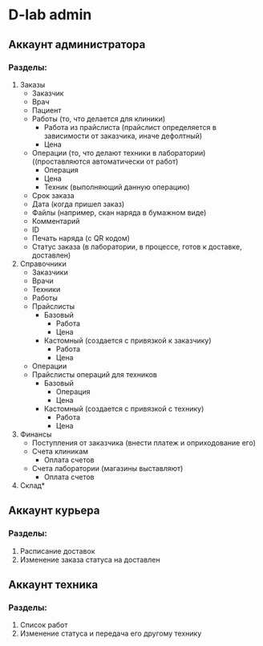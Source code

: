 # D-lab admin 


## Аккаунт администратора


 ### Разделы:
1.	Заказы
	-	Заказчик 
	-	Врач 
	-	Пациент
	-	Работы (то, что делается для клиники)
		*	Работа из прайслиста (прайслист определяется в зависимости от заказчика, иначе дефолтный)
		*	Цена
	-	Операции (то, что делают техники в лаборатории) ((проставляются автоматически от работ)
		-	 Операция
		-   Цена
		-	Техник (выполняющий данную операцию)
	-	Срок заказа	
	-	Дата (когда пришел заказ)
	-	Файлы (например, скан наряда в бумажном виде)
	-	Комментарий
	-	ID
	-	Печать наряда (с QR кодом)
	-	Статус заказа (в лаборатории, в процессе, готов к доставке, доставлен)
2.	Справочники
	-	Заказчики
	-	Врачи
	-	Техники
	-	Работы
	-	Прайслисты
		-	Базовый
			-	Работа
			-	Цена
		-	Кастомный (создается с привязкой к заказчику)
			-	Работа
			-	Цена
	-	Операции
	-	Прайслисты операций для техников
		-	Базовый
			-	Операция
			-	Цена
		-	Кастомный (создается с привязкой с технику)
			-	Работа
			-	Цена
3.	Финансы
	-	Поступления от заказчика (внести платеж и оприходование его)
	-	Счета клиникам 
		-	Оплата счетов 
	-	Счета лаборатории (магазины выставляют)
		-	Оплата счетов
4.	Склад*

## Аккаунт курьера
### Разделы:
1.	Расписание доставок
2.	Изменение заказа статуса на доставлен

## Аккаунт техника
### Разделы:
1.	Список работ
2.	Изменение статуса и передача его другому технику
